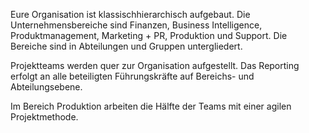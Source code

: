 Eure Organisation ist klassischhierarchisch aufgebaut. Die Unternehmensbereiche sind Finanzen, Business Intelligence, Produktmanagement, Marketing + PR, Produktion und Support. Die Bereiche sind in Abteilungen und Gruppen untergliedert.

Projektteams werden quer zur Organisation aufgestellt. Das Reporting erfolgt an alle beteiligten Führungskräfte auf Bereichs- und Abteilungsebene.

Im Bereich Produktion arbeiten die Hälfte der Teams mit einer agilen Projektmethode.
